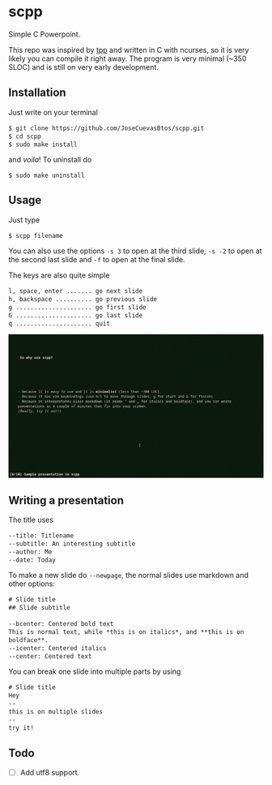 # scpp
Simple C Powerpoint.

This repo was inspired by [tpp](https://github.com/cbbrowne/tpp) and written in C with ncurses, so it is very likely you can compile it right away.
The program is very minimal (~350 SLOC) and is still on very early development.

## Installation
Just write on your terminal

	$ git clone https://github.com/JoseCuevasBtos/scpp.git
	$ cd scpp
	$ sudo make install

and *voila*! To uninstall do

	$ sudo make uninstall

## Usage
Just type

	$ scpp filename

You can also use the options `-s 3` to open at the third slide, `-s -2` to open at the second last slide and `-f` to open at the final slide.

The keys are also quite simple

	l, space, enter ....... go next slide
	h, backspace .......... go previous slide
	g ..................... go first slide
	G ..................... go last slide
	q ..................... quit

![Usage demostration](demo.gif)

## Writing a presentation
The title uses

	--title: Titlename
	--subtitle: An interesting subtitle
	--author: Me
	--date: Today

To make a new slide do `--newpage`, the normal slides use markdown and other options:

	# Slide title
	## Slide subtitle

	--bcenter: Centered bold text
	This is normal text, while *this is on italics*, and **this is on boldface**.
	--icenter: Centered italics
	--center: Centered text

You can break one slide into multiple parts by using

	# Slide title
	Hey
	--
	this is on multiple slides
	--
	try it!

## Todo

- [ ] Add utf8 support.
